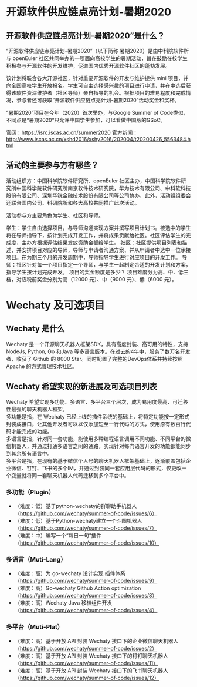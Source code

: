 # 开源软件供应链点亮计划-暑期2020

## 开源软件供应链点亮计划-暑期2020”是什么？
“开源软件供应链点亮计划-暑期2020”（以下简称 暑期2020）是由中科院软件所与 openEuler 社区共同举办的一项面向高校学生的暑期活动，旨在鼓励在校学生积极参与开源软件的开发维护，促进国内优秀开源软件社区的蓬勃发展。

该计划将联合各大开源社区，针对重要开源软件的开发与维护提供 mini 项目，并向全国高校学生开放报名。学生可自主选择感兴趣的项目进行申请，并在中选后获得该软件资深维护者（社区导师）亲自指导的机会。根据项目的难易程度和完成情况，参与者还可获取“开源软件供应链点亮计划-暑期2020”活动奖金和奖杯。

“暑期2020”项目在今年（2020）首次举办，与Google Summer of Code类似，不同点是“暑期2020”只允许中国学生参加，可以看做中国版的GSoC。

官网：https://isrc.iscas.ac.cn/summer2020
官方新闻：http://www.iscas.ac.cn/xshd2016/xshy2016/202004/t20200426_5563484.html

## 活动的主要参与方有哪些？
活动组织方：中国科学院软件研究所、openEuler 社区主办，中国科学院软件研究所中国科学院软件研究所南京软件技术研究院，华为技术有限公司、中科软科技股份有限公司、深圳华锐金融技术股份有限公司等公司协办，此外，活动组组委会还联合国内公司、科研院所和各大高校共同推广此次活动。

活动参与方主要角色为学生、社区和导师。

学生：学生自由选择项目，与导师沟通实现方案并撰写项目计划书。被选中的学生将在导师指导下，按计划完成开发工作，并将成果贡献给社区。社区评估学生的完成度，主办方根据评估结果发放资助金额给学生。
社区：社区提供项目列表和描述，并安排项目对应的导师，导师与申请者沟通方案、并从申请者中选中一位承接项目。在为期三个月的开发周期中，导师指导学生进行对应项目的开发工作。
导师：社区针对每一个项目指定一个导师，与学生一起制定合适的开发计划和方案，指导学生按计划完成开发。
项目的奖金额度是多少？
项目难度分为高、中、低三档，对应税前奖金分别为高（12000 元）、中（9000 元）、低（6000 元）。

# Wechaty 及可选项目

## Wechaty 是什么
Wechaty 是一个开源聊天机器人框架SDK，具有高度封装、高可用的特性，支持NodeJs,  Python,  Go 和Java 等多语言版本。在过去的4年中，服务了数万名开发者，收获了 Github 的 8000 Star。同时配置了完整的DevOps体系并持续按照Apache 的方式管理技术社区。

## Wechaty 希望实现的新进展及可选项目列表
Wechaty 希望实现多功能、多语言、多平台三个层次，成为易用度最高、可迁移性最强的聊天机器人框架。   
多功能是指，在 Wechaty 已经上线的插件系统的基础上，将特定功能按一定形式封装成接口，让其他开发者可以以仅添加短至一行代码的方式，使用原有数百行代码才能完成的功能。   
多语言是指，针对同一套功能，能使用多种编程语言调用不同功能、不同平台的微信机器人，并通过打通多语言之间的通路，实现针对每门语言开发的功能都能同步到其余所有语言中。   
多平台是指，在现有的基于微信个人号的聊天机器人框架基础上，逐渐覆盖包括企业微信、钉钉、飞书的多个IM，并通过封装同一套应用层代码的形式，仅更改一个变量就将同一套聊天机器人代码迁移到多个平台中。   
### 多功能（Plugin）
- （难度：低）基于python-wechaty的群聊助手机器人（https://github.com/wechaty/summer-of-code/issues/6）
- （难度：低）基于Python-wechaty建立一个斗图机器人（https://github.com/wechaty/summer-of-code/issues/7）
- （难度：中）编写一个“每日一句”插件（https://github.com/wechaty/summer-of-code/issues/10）
### 多语言（Muti-Lang）
- （难度：高）为 go-wechaty 设计实现 插件体系（https://github.com/wechaty/summer-of-code/issues/9）
- （难度：高）Go-wechaty Github Action optimization（https://github.com/wechaty/summer-of-code/issues/8）
- （难度：高）Wechaty Java 移植组件开发（https://github.com/wechaty/summer-of-code/issues/4）
### 多平台（Muti-Plat）
- （难度：高）基于开放 API 封装 Wechaty 接口下的企业微信聊天机器人（https://github.com/wechaty/summer-of-code/issues/2）
- （难度：高）基于开放 API 封装 Wechaty 接口下的钉钉聊天机器人（https://github.com/wechaty/summer-of-code/issues/11）
- （难度：高）基于开放 API 封装 Wechaty 接口下的飞书聊天机器人（https://github.com/wechaty/summer-of-code/issues/12）
